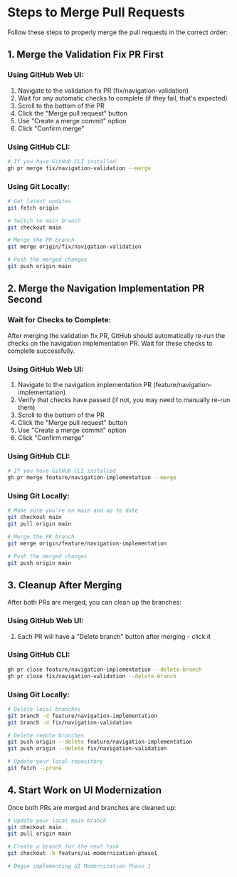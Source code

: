 # Steps to Merge Pull Requests

Follow these steps to properly merge the pull requests in the correct order:

## 1. Merge the Validation Fix PR First

### Using GitHub Web UI:

1. Navigate to the validation fix PR (fix/navigation-validation)
2. Wait for any automatic checks to complete (if they fail, that's expected)
3. Scroll to the bottom of the PR
4. Click the "Merge pull request" button
5. Use "Create a merge commit" option
6. Click "Confirm merge"

### Using GitHub CLI:

```bash
# If you have GitHub CLI installed
gh pr merge fix/navigation-validation --merge
```

### Using Git Locally:

```bash
# Get latest updates
git fetch origin

# Switch to main branch
git checkout main

# Merge the PR branch
git merge origin/fix/navigation-validation

# Push the merged changes
git push origin main
```

## 2. Merge the Navigation Implementation PR Second

### Wait for Checks to Complete:
After merging the validation fix PR, GitHub should automatically re-run the checks on the navigation implementation PR. Wait for these checks to complete successfully.

### Using GitHub Web UI:

1. Navigate to the navigation implementation PR (feature/navigation-implementation)
2. Verify that checks have passed (if not, you may need to manually re-run them)
3. Scroll to the bottom of the PR
4. Click the "Merge pull request" button
5. Use "Create a merge commit" option
6. Click "Confirm merge"

### Using GitHub CLI:

```bash
# If you have GitHub CLI installed
gh pr merge feature/navigation-implementation --merge
```

### Using Git Locally:

```bash
# Make sure you're on main and up to date
git checkout main
git pull origin main

# Merge the PR branch
git merge origin/feature/navigation-implementation

# Push the merged changes
git push origin main
```

## 3. Cleanup After Merging

After both PRs are merged, you can clean up the branches:

### Using GitHub Web UI:

1. Each PR will have a "Delete branch" button after merging - click it

### Using GitHub CLI:

```bash
gh pr close feature/navigation-implementation --delete-branch
gh pr close fix/navigation-validation --delete-branch
```

### Using Git Locally:

```bash
# Delete local branches
git branch -d feature/navigation-implementation
git branch -d fix/navigation-validation

# Delete remote branches
git push origin --delete feature/navigation-implementation
git push origin --delete fix/navigation-validation

# Update your local repository
git fetch --prune
```

## 4. Start Work on UI Modernization

Once both PRs are merged and branches are cleaned up:

```bash
# Update your local main branch
git checkout main
git pull origin main

# Create a branch for the next task
git checkout -b feature/ui-modernization-phase1

# Begin implementing UI Modernization Phase 1
```
